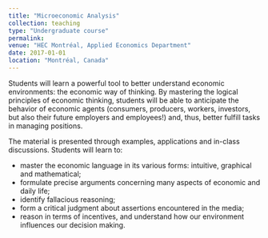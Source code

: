 ```yaml
---
title: "Microeconomic Analysis"
collection: teaching
type: "Undergraduate course"
permalink:
venue: "HEC Montréal, Applied Economics Department"
date: 2017-01-01
location: "Montréal, Canada"
---
```


Students will learn a powerful tool to better understand economic environments: the economic way of thinking. By mastering the logical principles of economic thinking, students will be able to anticipate the behavior of economic agents (consumers, producers, workers, investors, but also their future employers and employees!) and, thus, better fulfill tasks in managing positions.

The material is presented through examples, applications and in-class discussions. Students will learn to:
- master the economic language in its various forms: intuitive, graphical and mathematical;
- formulate precise arguments concerning many aspects of economic and daily life;
- identify fallacious reasoning;
- form a critical judgment about assertions encountered in the media;
- reason in terms of incentives, and understand how our environment influences our decision making.

